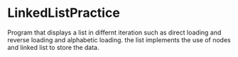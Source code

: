 # LinkedListPractice
Program that displays a list in differnt iteration such as direct loading and reverse loading and alphabetic loading. the list implements the use of nodes and linked list to store the data.
